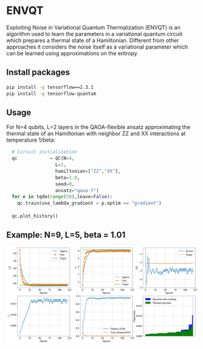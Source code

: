 # ENVQT
Exploiting Noise in Variational Quantum Thermalization (ENVQT) is an algorithm used to learn the parameters in a variational quantum circuit which prepares a thermal state of a Hamiltonian. Different from other approaches it considers the noise itself as a variational parameter which can be learned using approximations on the entropy.

## Install packages
```bash
pip install -q tensorflow==2.3.1
pip install -q tensorflow-quantum
```

## Usage 
For N=4 qubits, L=2 layers in the QAOA-flexible ansatz approximating the thermal state of an Hamiltonian with neighbor ZZ and XX interactions at temperature 1/beta:
```python
  # Circuit initialization
  qc            = QC(N=4,
                  L=2,
                  hamiltonian=["ZZ","XX"],
                  beta=1.0,
                  seed=0,
                  ansatz="qaoa-f")
  for e in tqdm(range(50),leave=False):
    qc.train(use_lambda_gradient = p.optim == "gradient")
    
  qc.plot_history()
```

## Example: N=9, L=5, beta = 1.01

![alt text](https://github.com/jfold/envqt/blob/main/training-history-example.png "Training history")
